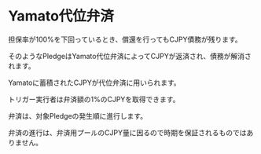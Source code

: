 # Yamato代位弁済

担保率が100%を下回っているとき、償還を行ってもCJPY債務が残ります。

そのようなPledgeはYamato代位弁済によってCJPYが返済され、債務が解消されます。

Yamatoに蓄積されたCJPYが代位弁済に用いられます。

トリガー実行者は弁済額の1%のCJPYを取得できます。

弁済は、対象Pledgeの発生順に進行します。

弁済の進行は、弁済用プールのCJPY量に因るので時期を保証されるものではありません。

